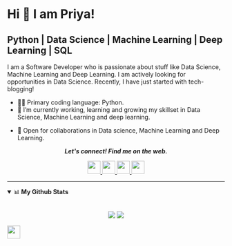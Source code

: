# Hi <span>&#128075;</span> I am Priya! 
## Python | Data Science | Machine Learning | Deep Learning | SQL
<p> I am a Software Developer who is passionate about stuff like Data Science, Machine Learning and Deep Learning. I am actively looking for opportunities in Data Science. Recently, I have just started with tech-blogging!</p>

- 👩‍💻 Primary coding language: Python.
- 🔭 I’m currently working, learning and growing my skillset in Data Science, Machine Learning and deep learning. 
<!-- 🌱 I’m currently learning Machine Learning-->
- 🤝 Open for collaborations in Data science, Machine Learning and Deep Learning.
<!-- 🤔 I’m looking for help with ...
- 💬 Ask me about ...
- 📫 How to reach me: ...
- 😄 Pronouns: ...
- ⚡ Fun fact: ...
-->
<p align="center">
  <b><i>Let's connect! Find me on the web.</i></b>
<p align="center"> 
  <a href="https://www.linkedin.com/in/priyasingh2411/"> 
    <img height="30" src="https://img.shields.io/badge/linkedin-blue.svg?&style=for-the-badge&logo=linkedin&logoColor=white" />
   </a>
  <a href="https://medium.com/@priya2411.singh">
    <img height="30" src="https://img.shields.io/badge/-Medium-000000.svg?&style=for-the-badge&logo=Medium&logoColor=white" />
  </a>
  <a href="https://www.kaggle.com/priyasingh7655">
    <img height="30"  src="https://upload.wikimedia.org/wikipedia/commons/7/7c/Kaggle_logo.png" />
  </a>
  <a href="https://priya-singh2411.hashnode.dev/">
    <img height="30" src="https://img.shields.io/badge/Hashnode-%230077B5.svg?&style=for-the-badge&logo=Hashnode&logoColor=white" />
  </a>
<br />
<hr />
</p>
<details open>
 <summary>📊<b> My Github Stats </b></summary>
<br>
<p align = "center">
  <img src = "https://github-readme-stats.vercel.app/api?username=priya-singh2411&show_icons=true&theme=tokyonight&line_height=27">
  <img src = "https://github-readme-stats.vercel.app/api/top-langs/?username=priya-singh2411&hide=css,java,html&theme=tokyonight">
</p>
</details>
 <img height="30" src="https://profile-counter.glitch.me/{priya-singh2411}/count.svg" />



